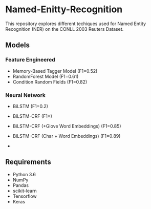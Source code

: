 # Named-Enitty-Recognition

This repository explores different techiques used for Named Entity Recognition (NER) on the CONLL 2003 Reuters Dataset. 

## Models
### Feature Engineered
- Memory-Based Tagger Model (F1=0.52) 
- RandomForest Model (F1=0.61) 
- Condition Random Fields (F1=0.82) 

### Neural Network 
- BiLSTM (F1=0.2)
- BiLSTM-CRF (F1=)
- BiLSTM-CRF (+Glove Word Embeddings) (F1=0.85)
- BiLSTM-CRF (Char + Word Embeddings) (F1=0.89)

- 

## Requirements
- Python 3.6
- NumPy
- Pandas
- scikit-learn
- Tensorflow
- Keras
